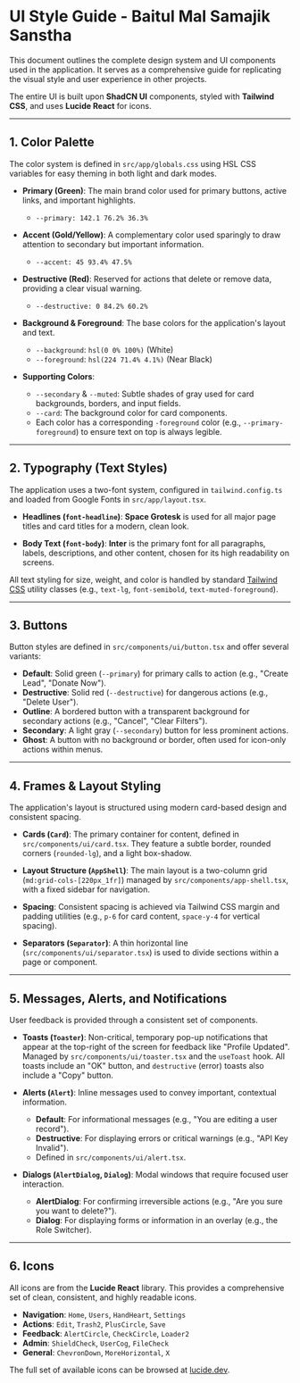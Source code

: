 # UI Style Guide - Baitul Mal Samajik Sanstha

This document outlines the complete design system and UI components used in the application. It serves as a comprehensive guide for replicating the visual style and user experience in other projects.

The entire UI is built upon **ShadCN UI** components, styled with **Tailwind CSS**, and uses **Lucide React** for icons.

---

## 1. Color Palette

The color system is defined in `src/app/globals.css` using HSL CSS variables for easy theming in both light and dark modes.

- **Primary (Green)**: The main brand color used for primary buttons, active links, and important highlights.
  - `--primary: 142.1 76.2% 36.3%`

- **Accent (Gold/Yellow)**: A complementary color used sparingly to draw attention to secondary but important information.
  - `--accent: 45 93.4% 47.5%`

- **Destructive (Red)**: Reserved for actions that delete or remove data, providing a clear visual warning.
  - `--destructive: 0 84.2% 60.2%`

- **Background & Foreground**: The base colors for the application's layout and text.
  - `--background`: `hsl(0 0% 100%)` (White)
  - `--foreground`: `hsl(224 71.4% 4.1%)` (Near Black)

- **Supporting Colors**:
  - `--secondary` & `--muted`: Subtle shades of gray used for card backgrounds, borders, and input fields.
  - `--card`: The background color for card components.
  - Each color has a corresponding `-foreground` color (e.g., `--primary-foreground`) to ensure text on top is always legible.

---

## 2. Typography (Text Styles)

The application uses a two-font system, configured in `tailwind.config.ts` and loaded from Google Fonts in `src/app/layout.tsx`.

- **Headlines (`font-headline`)**: **Space Grotesk** is used for all major page titles and card titles for a modern, clean look.

- **Body Text (`font-body`)**: **Inter** is the primary font for all paragraphs, labels, descriptions, and other content, chosen for its high readability on screens.

All text styling for size, weight, and color is handled by standard [Tailwind CSS](https://tailwindcss.com/) utility classes (e.g., `text-lg`, `font-semibold`, `text-muted-foreground`).

---

## 3. Buttons

Button styles are defined in `src/components/ui/button.tsx` and offer several variants:

- **Default**: Solid green (`--primary`) for primary calls to action (e.g., "Create Lead", "Donate Now").
- **Destructive**: Solid red (`--destructive`) for dangerous actions (e.g., "Delete User").
- **Outline**: A bordered button with a transparent background for secondary actions (e.g., "Cancel", "Clear Filters").
- **Secondary**: A light gray (`--secondary`) button for less prominent actions.
- **Ghost**: A button with no background or border, often used for icon-only actions within menus.

---

## 4. Frames & Layout Styling

The application's layout is structured using modern card-based design and consistent spacing.

- **Cards (`Card`)**: The primary container for content, defined in `src/components/ui/card.tsx`. They feature a subtle border, rounded corners (`rounded-lg`), and a light box-shadow.

- **Layout Structure (`AppShell`)**: The main layout is a two-column grid (`md:grid-cols-[220px_1fr]`) managed by `src/components/app-shell.tsx`, with a fixed sidebar for navigation.

- **Spacing**: Consistent spacing is achieved via Tailwind CSS margin and padding utilities (e.g., `p-6` for card content, `space-y-4` for vertical spacing).

- **Separators (`Separator`)**: A thin horizontal line (`src/components/ui/separator.tsx`) is used to divide sections within a page or component.

---

## 5. Messages, Alerts, and Notifications

User feedback is provided through a consistent set of components.

- **Toasts (`Toaster`)**: Non-critical, temporary pop-up notifications that appear at the top-right of the screen for feedback like "Profile Updated". Managed by `src/components/ui/toaster.tsx` and the `useToast` hook. All toasts include an "OK" button, and `destructive` (error) toasts also include a "Copy" button.

- **Alerts (`Alert`)**: Inline messages used to convey important, contextual information.
  - **Default**: For informational messages (e.g., "You are editing a user record").
  - **Destructive**: For displaying errors or critical warnings (e.g., "API Key Invalid").
  - Defined in `src/components/ui/alert.tsx`.

- **Dialogs (`AlertDialog`, `Dialog`)**: Modal windows that require focused user interaction.
  - **AlertDialog**: For confirming irreversible actions (e.g., "Are you sure you want to delete?").
  - **Dialog**: For displaying forms or information in an overlay (e.g., the Role Switcher).

---

## 6. Icons

All icons are from the **Lucide React** library. This provides a comprehensive set of clean, consistent, and highly readable icons.

- **Navigation**: `Home`, `Users`, `HandHeart`, `Settings`
- **Actions**: `Edit`, `Trash2`, `PlusCircle`, `Save`
- **Feedback**: `AlertCircle`, `CheckCircle`, `Loader2`
- **Admin**: `ShieldCheck`, `UserCog`, `FileCheck`
- **General**: `ChevronDown`, `MoreHorizontal`, `X`

The full set of available icons can be browsed at [lucide.dev](https://lucide.dev/).
